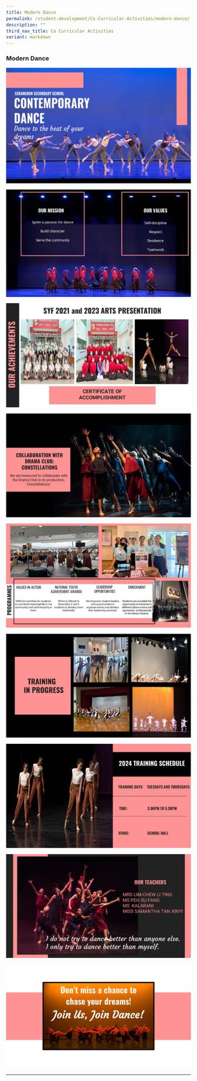 ```yaml
---
title: Modern Dance
permalink: /student-development/Co-Curricular-Activities/modern-dance/
description: ""
third_nav_title: Co Curricular Activities
variant: markdown
---
```

### Modern Dance

![](/images/Modern%20Dance/Contemporary_Dance_2024_website_update_Page_1.jpg)

![](/images/Modern%20Dance/Contemporary_Dance_2024_website_update_Page_2.jpg)

![](/images/Modern%20Dance/Contemporary_Dance_2024_website_update_Page_3.jpg)

![](/images/Modern%20Dance/Contemporary_Dance_2024_website_update_Page_4.jpg)

![](/images/Modern%20Dance/Contemporary_Dance_2024_website_update_Page_5.jpg)

![](/images/Modern%20Dance/Contemporary_Dance_2024_website_update_Page_6.jpg)

![](/images/Modern%20Dance/Contemporary_Dance_2024_website_update_Page_7.jpg)

![](/images/Modern%20Dance/Contemporary_Dance_2024_website_update_Page_8.jpg)

![](/images/Modern%20Dance/Contemporary_Dance_2024_website_update_Page_9.jpg)

<hr>